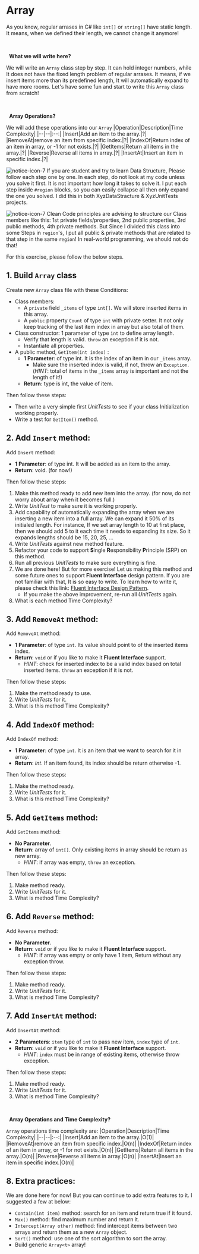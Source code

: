 # Array
As you know, regular arrases in C# like `int[]` or `string[]` have static length. It means, when we defined their length, we cannot change it anymore! 

&nbsp;

&nbsp;
**What we will write here?**

We will write an `Array` class step by step. It can hold integer numbers, while It does not have the fixed length problem of regular arrases. It means, if we insert items more than its predefined length, It will automatically expand to have more rooms. Let's have some fun and start to write this `Array` class from scratch! 

&nbsp;

&nbsp;
**Array Operations?**

We will add these operations into our `Array`
|Operation|Description|Time Complexity|
|--|--|:--:|
|Insert|Add an item to the array.|?|
|RemoveAt|remove an item from specific index.|?|
|IndexOf|Return index of an item in array, or -1 for not exists.|?|
|GetItems|Return all items in the array.|?|
|Reverse|Reverse all items in array.|?|
|InsertAt|Insert an item in specific index.|?|

![notice-icon-7](https://user-images.githubusercontent.com/25789969/135717888-486318b4-7b6b-41ee-af24-bbeb181bb032.png) If you are student and try to learn Data Structure, Please follow each step one by one. In each step, do not look at my code unless you solve it first. It is not important how long it takes to solve it. I put each step inside `#region` blocks, so you can easily collapse all then only expand the one you solved. I did this in both XyzDataStracture & XyzUnitTests projects.

![notice-icon-7](https://user-images.githubusercontent.com/25789969/135717888-486318b4-7b6b-41ee-af24-bbeb181bb032.png) Clean Code principles are advising to structure our Class members like this: 1st private fields/properties, 2nd public properties, 3rd public methods, 4th private methods. But Since I divided this class into some Steps in `region`'s, I put all public & private methods that are related to that step in the same `region`! In real-world programming, we should not do that!

For this exercise, please follow the below steps. 

## 1. Build `Array` class
Create new `Array` class file with these Conditions:
- Class members:
  - A `private` field `_items` of type `int[]`. We will store inserted items in this array.
  - A `public` property `Count` of type `int` with private setter. It not only keep tracking of the last item index in array but also total of them.
- Class constructor: 1 parameter of type `int` to define array length.
  - Verify that length is valid. `throw` an exception if it is not.
  - Instantiate all properties.
 - A public method, `GetItem(int index)` :
   -  **1 Parameter**: of type int. It is the index of an item in our `_items` array. 
      - Make sure the inserted index is valid, if not, throw an `Exception`. (*HINT*: total of items in the `_items` array is important and not the length of it!)
   - **Return**: type is int, the value of item.

Then follow these steps:
- Then write a very simple first *UnitTests* to see if your class Initialization working properly.
- Write a test for `GetItem()` method.


## 2. Add `Insert` method:
Add `Insert` method:
   - **1 Parameter**: of type int. It will be added as an item to the array.
   - **Return**: void. (for now!)

Then follow these steps:
   1. Make this method ready to add new item into the array. (for now, do not worry about array when it becomes full.)
   2. Write *UnitTest* to make sure it is working properly.
   3. Add capability of automatically expanding the array when we are inserting a new item into a full array. We can expand it 50% of its initialed length. For instance, If we set array length to 10 at first place, then we should add 5 to it each time it needs to expanding its size. So it expands lengths should be 15, 20, 25, ...
   4. Write *UnitTests* against new method feature.
   5. Refactor your code to support **S**ingle **R**esponsibility **P**rinciple (SRP) on this method.
   6. Run all previous *UnitTests* to make sure everything is fine.
   7. We are done here! But for more exercise! Let us making this method and some future ones to support **Fluent Interface** design pattern. If you are not familiar with that, It is so easy to write. To learn how to write it, please check this link: [Fluent Interface Design Pattern](https://dotnettutorials.net/lesson/fluent-interface-design-pattern/).
      - If you make the above improvement, re-run all *UnitTests* again.
   8. What is each method Time Complexity?

## 3. Add `RemoveAt` method:
Add `RemoveAt` method:
   - **1 Parameter**: of type `int`. Its value should point to of the inserted items index.
   - **Return**: `void` or if you like to make it **Fluent Interface** support.
     - *HINT*: check for inserted index to be a valid index based on total inserted items. `throw` an exception if it is not.

Then follow these steps:
   1. Make the method ready to use.
   2. Write *UnitTests* for it.
   3. What is this method Time Complexity?

## 4. Add `IndexOf` method:
Add `IndexOf` method:
   - **1 Parameter**: of type `int`.  It is an item that we want to search for it in array.
   - **Return**: *int*. If an item found, its index should be return otherwise -1.

Then follow these steps:
 1. Make the method ready.
 2. Write *UnitTests* for it.
 3. What is this method Time Complexity?

## 5. Add `GetItems` method:
Add `GetItems` method:
   - **No Parameter**.
   - **Return**: array of `int[]`. Only existing items in array should be return as new array.
     - *HINT*: if array was empty, `throw` an exception.

Then follow these steps:
   1. Make method ready.
   2. Write *UnitTests* for it.
   3. What is method Time Complexity?

## 6. Add `Reverse` method:
Add `Reverse` method:
   - **No Parameter**.
   - **Return**: `void` or if you like to make it **Fluent Interface** support.
     - *HINT*: if array was empty or only have 1 item, Return without any exception throw.

Then follow these steps:
   1. Make method ready.
   2. Write *UnitTests* for it.
   3. What is method Time Complexity?

## 7. Add `InsertAt` method:
Add `InsertAt` method:
   - **2 Parameters**: `item` type of `int` to pass new item, `index` type of `int`.
   - **Return**: `void` or if you like to make it **Fluent Interface** support.
     - *HINT*: `index` must be in range of existing items, otherwise throw exception.

Then follow these steps:
   1. Make method ready.
   2. Write *UnitTests* for it.
   3. What is method Time Complexity?

&nbsp;

&nbsp;
**Array Operations and Time Complexity?**

`Array` operations time complexity are:
|Operation|Description|Time Complexity|
|--|--|:--:|
|Insert|Add an item to the array.|O(1)|
|RemoveAt|remove an item from specific index.|O(n)|
|IndexOf|Return index of an item in array, or -1 for not exists.|O(n)|
|GetItems|Return all items in the array.|O(n)|
|Reverse|Reverse all items in array.|O(n)|
|InsertAt|Insert an item in specific index.|O(n)|

## 8. Extra practices:
We are done here for now! But you can continue to add extra features to it. I suggested a few at below:

 - `Contain(int item)` method: search for an item and return true if it found.
 - `Max()` method: find maximum number and return it.
 - `Intercept(Array other)` method: find intercept items between two arrays and return them as a new `Array` object.
 - `Sort()` method: use one of the sort algorithm to sort the array.
 - Build generic `Array<t>` array!
